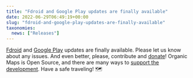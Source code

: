 ```yaml
---
title: "Fdroid and Google Play updates are finally available"
date: 2022-06-29T06:49:19+00:00
slug: "fdroid-and-google-play-updates-are-finally-available"
taxonomies:
  news: ["Releases"]
---
```


[Fdroid](https://f-droid.org/en/packages/app.organicmaps/) and [Google Play](https://play.google.com/store/apps/details?id=app.organicmaps) updates are finally available. Please let us know about any issues. And even better, please, contribute and [donate](https://organicmaps.app/donate/)! Organic Maps is Open Source, and there are many ways to [support ](https://organicmaps.app/support-us/)[the](https://organicmaps.app/support-us/) [development](https://organicmaps.app/support-us/).
Have a safe traveling! 🗺️
